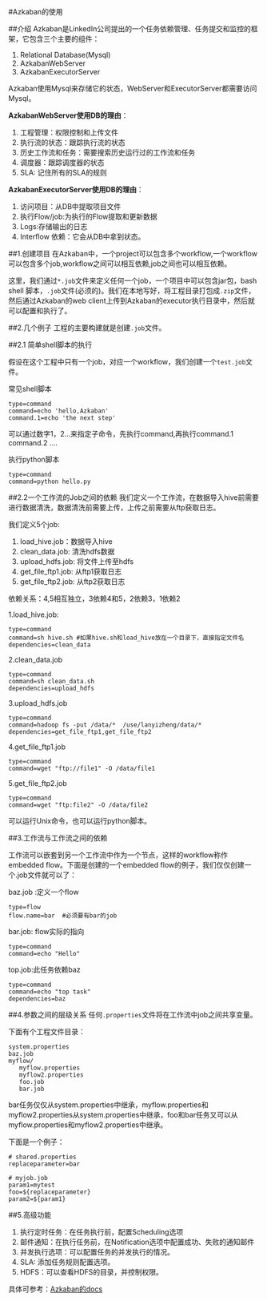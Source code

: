 #Azkaban的使用

##介绍
Azkaban是LinkedIn公司提出的一个任务依赖管理、任务提交和监控的框架，它包含三个主要的组件：

1. Relational Database(Mysql)
2. AzkabanWebServer
3. AzkabanExecutorServer

Azkaban使用Mysql来存储它的状态，WebServer和ExecutorServer都需要访问Mysql。

**AzkabanWebServer使用DB的理由**：

1. 工程管理：权限控制和上传文件
2. 执行流的状态：跟踪执行流的状态
3. 历史工作流和任务：需要搜索历史运行过的工作流和任务
4. 调度器：跟踪调度器的状态
5. SLA: 记住所有的SLA的规则	

**AzkabanExecutorServer使用DB的理由**：

1. 访问项目：从DB中提取项目文件
2. 执行Flow/job:为执行的Flow提取和更新数据
3. Logs:存储输出的日志
4. Interflow 依赖：它会从DB中拿到状态。


##1.创建项目
在Azkaban中，一个project可以包含多个workflow,一个workflow可以包含多个job,workflow之间可以相互依赖,job之间也可以相互依赖。

这里，我们通过`*.job`文件来定义任何一个job，一个项目中可以包含jar包，bash shell 脚本，`.job`文件(必须的)。我们在本地写好，将工程目录打包成`.zip`文件，然后通过Azkaban的web client上传到Azkaban的executor执行目录中，然后就可以配置和执行了。

##2.几个例子
工程的主要构建就是创建`.job`文件。

##2.1 简单shell脚本的执行

假设在这个工程中只有一个job，对应一个workflow，我们创建一个`test.job`文件。

常见shell脚本

```
type=command
command=echo 'hello,Azkaban'
command.1=echo 'the next step'
```

可以通过数字1，2...来指定子命令，先执行command,再执行command.1 command.2   ....


执行python脚本

```
type=command
command=python hello.py
```

##2.2一个工作流的Job之间的依赖
我们定义一个工作流，在数据导入hive前需要进行数据清洗，数据清洗前需要上传，上传之前需要从ftp获取日志。

我们定义5个job:

1. load_hive.job：数据导入hive
2. clean_data.job: 清洗hdfs数据
3. upload_hdfs.job: 将文件上传至hdfs
4. get_file_ftp1.job: 从ftp1获取日志
5. get_file_ftp2.job: 从ftp2获取日志

依赖关系：4,5相互独立，3依赖4和5，2依赖3，1依赖2

1.load_hive.job:

```
type=command
command=sh hive.sh #如果hive.sh和load_hive放在一个目录下，直接指定文件名
dependencies=clean_data
```

2.clean_data.job

```
type=command
command=sh clean_data.sh
dependencies=upload_hdfs
```

3.upload_hdfs.job

```
type=command
command=hadoop fs -put /data/*  /use/lanyizheng/data/*
dependencies=get_file_ftp1,get_file_ftp2
```

4.get_file_ftp1.job

```
type=command
command=wget "ftp://file1" -O /data/file1
```

5.get_file_ftp2.job

```
type=command
command=wget "ftp:file2" -O /data/file2
```

可以运行Unix命令，也可以运行python脚本。


##3.工作流与工作流之间的依赖

工作流可以嵌套到另一个工作流中作为一个节点，这样的workflow称作embedded flow。下面是创建的一个embedded flow的例子，我们仅仅创建一个.job文件就可以了：

baz.job :定义一个flow

```
type=flow
flow.name=bar  #必须要有bar的job
```

bar.job: flow实际的指向

```
type=command
command=echo "Hello"
```

top.job:此任务依赖baz

```
type=command
command=echo "top task"
dependencies=baz
```



##4.参数之间的层级关系
任何`.properties`文件将在工作流中job之间共享变量。

下面有个工程文件目录：

```
system.properties
baz.job
myflow/
   myflow.properties
   myflow2.properties
   foo.job
   bar.job
```

bar任务仅仅从system.properties中继承，myflow.properties和myflow2.properties从system.properties中继承，foo和bar任务又可以从myflow.properties和myflow2.properties中继承。

下面是一个例子：

```
# shared.properties
replaceparameter=bar

# myjob.job
param1=mytest
foo=${replaceparameter}
param2=${param1}
```

##5.高级功能

1. 执行定时任务：在任务执行前，配置Scheduling选项
2. 邮件通知：在执行任务前，在Notification选项中配置成功、失败的通知邮件
3. 并发执行选项：可以配置任务的并发执行的情况。
4. SLA: 添加任务规则配置选项。
5. HDFS：可以查看HDFS的目录，并控制权限。

具体可参考：[Azkaban的docs](http://azkaban.github.io/azkaban/docs/latest/#schedule-flow)

